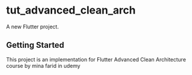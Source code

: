 # tut_advanced_clean_arch

A new Flutter project.

## Getting Started

This project is an implementation for Flutter Advanced Clean Architecture course by mina farid in udemy 

